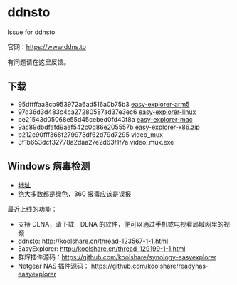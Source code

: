 # ddnsto
Issue for ddnsto

官网：https://www.ddns.to

有问题请在这里反馈。

## 下载
* 95dffffaa8cb953972a6ad516a0b75b3  [easy-explorer-arm5](http://ddnsto.b0.upaiyun.com/fe/easy-explorer-arm5)
* 97d36d3d483c4ca27280587ad37e3ec6  [easy-explorer-linux](http://ddnsto.b0.upaiyun.com/fe/easy-explorer-linux)
* be21543d05068e55d45cebed0fd40f8a  [easy-explorer-mac](http://ddnsto.b0.upaiyun.com/fe/easy-explorer-mac)
* 9ac89dbdfafd9aef542c0d86e205557b  [easy-explorer-x86.zip](http://ddnsto.b0.upaiyun.com/fe/easy-explorer-x86.zip)
* b212c90fff368f279973df62d79d7295  video_mux
* 3f1b653dcf32778a2daa27e2d63f1f7a  video_mux.exe

## Windows  病毒检测
* [地址](https://www.virustotal.com/#/file/754d18a3bee5e46805658fce0249ca9be0072896629180b6c4569ba9010ff16b/detection)
* 绝大多数都是绿色，360 报毒应该是误报


最近上线的功能：
* 支持 DLNA，请下载　DLNA 的软件，便可以通过手机或电视看局域网里的视频
* ddnsto: http://koolshare.cn/thread-123567-1-1.html
* EasyExplorer: http://koolshare.cn/thread-129199-1-1.html
* 群辉插件源码：https://github.com/koolshare/synology-easyexplorer
* Netgear NAS 插件源码： https://github.com/koolshare/readynas-easyexplorer
